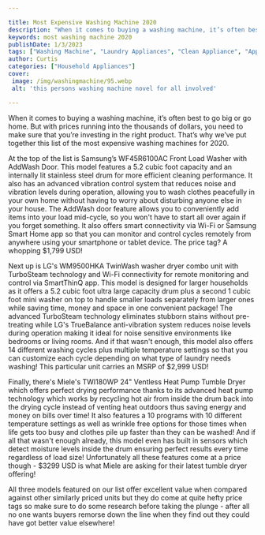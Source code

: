 ```yaml
---

title: Most Expensive Washing Machine 2020
description: "When it comes to buying a washing machine, it’s often best to go big or go home. But with prices running into the thousands of dol...learn about it in this post"
keywords: most washing machine 2020
publishDate: 1/3/2023
tags: ["Washing Machine", "Laundry Appliances", "Clean Appliance", "Appliance Guide"]
author: Curtis
categories: ["Household Appliances"]
cover: 
 image: /img/washingmachine/95.webp
 alt: 'this persons washing machine novel for all involved'

---
```


When it comes to buying a washing machine, it’s often best to go big or go home. But with prices running into the thousands of dollars, you need to make sure that you’re investing in the right product. That’s why we’ve put together this list of the most expensive washing machines for 2020. 

At the top of the list is Samsung’s WF45R6100AC Front Load Washer with AddWash Door. This model features a 5.2 cubic foot capacity and an internally lit stainless steel drum for more efficient cleaning performance. It also has an advanced vibration control system that reduces noise and vibration levels during operation, allowing you to wash clothes peacefully in your own home without having to worry about disturbing anyone else in your house. The AddWash door feature allows you to conveniently add items into your load mid-cycle, so you won't have to start all over again if you forget something. It also offers smart connectivity via Wi-Fi or Samsung Smart Home app so that you can monitor and control cycles remotely from anywhere using your smartphone or tablet device. The price tag? A whopping $1,799 USD!

Next up is LG's WM9500HKA TwinWash washer dryer combo unit with TurboSteam technology and Wi-Fi connectivity for remote monitoring and control via SmartThinQ app. This model is designed for larger households as it offers a 5.2 cubic foot ultra large capacity drum plus a second 1 cubic foot mini washer on top to handle smaller loads separately from larger ones while saving time, money and space in one convenient package! The advanced TurboSteam technology eliminates stubborn stains without pre-treating while LG's TrueBalance anti-vibration system reduces noise levels during operation making it ideal for noise sensitive environments like bedrooms or living rooms. And if that wasn't enough, this model also offers 14 different washing cycles plus multiple temperature settings so that you can customize each cycle depending on what type of laundry needs washing! This particular unit carries an MSRP of $2,999 USD! 

Finally, there's Miele's TWI180WP 24" Ventless Heat Pump Tumble Dryer which offers perfect drying performance thanks to its advanced heat pump technology which works by recycling hot air from inside the drum back into the drying cycle instead of venting heat outdoors thus saving energy and money on bills over time! It also features a 10 programs with 10 different temperature settings as well as wrinkle free options for those times when life gets too busy and clothes pile up faster than they can be washed! And if all that wasn't enough already, this model even has built in sensors which detect moisture levels inside the drum ensuring perfect results every time regardless of load size! Unfortunately all these features come at a price though - $3299 USD is what Miele are asking for their latest tumble dryer offering! 

 All three models featured on our list offer excellent value when compared against other similarly priced units but they do come at quite hefty price tags so make sure to do some research before taking the plunge - after all no one wants buyers remorse down the line when they find out they could have got better value elsewhere!
